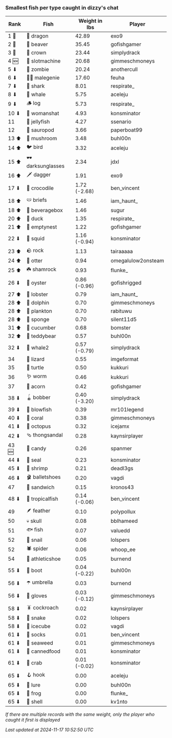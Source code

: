 ### Smallest fish per type caught in dizzy's chat
| Rank | Fish | Weight in lbs | Player |
|------|--------|-----------|---------|
| 1 🥇  | 🐉 dragon | 42.89 | exo9 |
| 2 🥈  | 🦫 beaver | 35.45 | gofishgamer |
| 3 🥉  | 👑 crown | 23.44 | simplydrack |
| 4 🆕 | 🎰 slotmachine | 20.68 | gimmeschmoneys |
| 5 ⬇ | 🧟 zombie | 20.24 | anothercull |
| 6 ⬇ | 🧞‍♂ malegenie | 17.60 | feuha |
| 7 ⬇ | 🦈 shark | 8.01 | respirate_ |
| 8 ⬇ | 🐳 whale | 5.75 | aceleju |
| 9 ⬇ | 🪵 log | 5.73 | respirate_ |
| 10 ⬇ | 👒 womanshat | 4.93 | konsminator |
| 11  | 🪼 jellyfish | 4.27 | ssenario |
| 12  | 🦕 sauropod | 3.66 | paperboat99 |
| 13 ⬆ | 🍄 mushroom | 3.48 | buhl00n |
| 14 ⬆ | 🐦 bird | 3.32 | aceleju |
| 15 ⬆ | 🕶️ darksunglasses | 2.34 | jdxl |
| 16 ⬆ | 🗡️ dagger | 1.91 | exo9 |
| 17 ⬇ | 🐊 crocodile | 1.72 (-2.68) | ben_vincent |
| 18 ⬆ | 🩲 briefs | 1.46 | iam_haunt_ |
| 18 ⬆ | 🧃 beveragebox | 1.46 | sugur |
| 20 ⬆ | 🦆 duck | 1.35 | respirate_ |
| 21 ⬆ | 🪹 emptynest | 1.22 | gofishgamer |
| 22 ⬇ | 🦑 squid | 1.16 (-0.94) | konsminator |
| 23 ⬆ | 🪨 rock | 1.13 | tairaaaaa |
| 24 ⬆ | 🦦 otter | 0.94 | omegalulow2onsteam |
| 25 ⬆ | ☘️ shamrock | 0.93 | flunke_ |
| 26 ⬇ | 🦪 oyster | 0.86 (-0.96) | gofishrigged |
| 27 ⬆ | 🦞 lobster | 0.79 | iam_haunt_ |
| 28 ⬆ | 🐬 dolphin | 0.70 | gimmeschmoneys |
| 28 ⬆ | 🦠 plankton | 0.70 | rabituwu |
| 28 ⬆ | 🧽 sponge | 0.70 | silent11d5 |
| 31 ⬆ | 🥒 cucumber | 0.68 | bomster |
| 32 ⬆ | 🧸 teddybear | 0.57 | buhl00n |
| 32 ⬇ | 🐋 whale2 | 0.57 (-0.79) | simplydrack |
| 34  | 🦎 lizard | 0.55 | imgeformat |
| 35  | 🐢 turtle | 0.50 | kukkuri |
| 36  | 🪱 worm | 0.46 | kukkuri |
| 37  | 🌰 acorn | 0.42 | gofishgamer |
| 38 ⬇ | 🪀 bobber | 0.40 (-3.20) | simplydrack |
| 39 ⬇ | 🐡 blowfish | 0.39 | mr101legend |
| 40 ⬇ | 🪸 coral | 0.38 | gimmeschmoneys |
| 41 ⬇ | 🐙 octopus | 0.32 | icejamx |
| 42 ⬇ | 🩴 thongsandal | 0.28 | kaynsirplayer |
| 43 🆕 | 🍬 candy | 0.26 | spanmer |
| 44 ⬇ | 🦭 seal | 0.23 | konsminator |
| 45 ⬇ | 🦐 shrimp | 0.21 | deadl3gs |
| 46 ⬇ | 🩰 balletshoes | 0.20 | vagdi |
| 47  | 🥪 sandwich | 0.15 | kronos43 |
| 48 ⬇ | 🐠 tropicalfish | 0.14 (-0.06) | ben_vincent |
| 49  | 🪶 feather | 0.10 | polypollux |
| 50  | 💀 skull | 0.08 | bblhameed |
| 51  | 🐟 fish | 0.07 | valuedd |
| 52  | 🐌 snail | 0.06 | lolspers |
| 52  | 🕷️ spider | 0.06 | whoop_ee |
| 54  | 👟 athleticshoe | 0.05 | burnend |
| 55 ⬇ | 👢 boot | 0.04 (-0.22) | buhl00n |
| 56 ⬇ | ☂️ umbrella | 0.03 | burnend |
| 56 ⬇ | 🧤 gloves | 0.03 (-0.12) | gimmeschmoneys |
| 58 ⬇ | 🪳 cockroach | 0.02 | kaynsirplayer |
| 58 ⬇ | 🐍 snake | 0.02 | lolspers |
| 58 ⬇ | 🧊 icecube | 0.02 | vagdi |
| 61 ⬇ | 🧦 socks | 0.01 | ben_vincent |
| 61 ⬇ | 🌿 seaweed | 0.01 | gimmeschmoneys |
| 61 ⬇ | 🥫 cannedfood | 0.01 | konsminator |
| 61 ⬇ | 🦀 crab | 0.01 (-0.02) | konsminator |
| 65 ⬇ | 🪝 hook | 0.00 | aceleju |
| 65 ⬇ | 🎏 lure | 0.00 | buhl00n |
| 65 ⬇ | 🐸 frog | 0.00 | flunke_ |
| 65 ⬇ | 🐚 shell | 0.00 | kv1nto |

_If there are multiple records with the same weight, only the player who caught it first is displayed_

_Last updated at 2024-11-17 10:52:50 UTC_